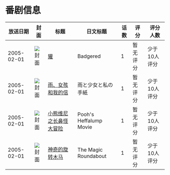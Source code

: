 # 番剧信息

|放送日期|封面|标题|日文标题|话数|评分|评分人数|
|---|---|---|---|---|---|---|
|2005-02-01|![封面](https://lain.bgm.tv/pic/cover/c/87/78/136944_VrZTp.jpg)|[獾](https://bangumi.tv/subject/136944)|Badgered|1|暂无评分|少于10人评分|
|2005-02-01|![封面](https://lain.bgm.tv/pic/cover/c/87/d9/112491_hE8d7.jpg)|[雨、女孩和我的信](https://bangumi.tv/subject/112491)|雨と少女と私の手紙|1|暂无评分|少于10人评分|
|2005-02-01|![封面](https://bangumi.tv/img/no_icon_subject.png)|[小熊维尼之长鼻怪大冒险](https://bangumi.tv/subject/113014)|Pooh's Heffalump Movie|1|暂无评分|少于10人评分|
|2005-02-01|![封面](https://lain.bgm.tv/pic/cover/c/b2/e7/130955_lJJeG.jpg)|[神奇的旋转木马](https://bangumi.tv/subject/130955)|The Magic Roundabout|1|暂无评分|少于10人评分|
